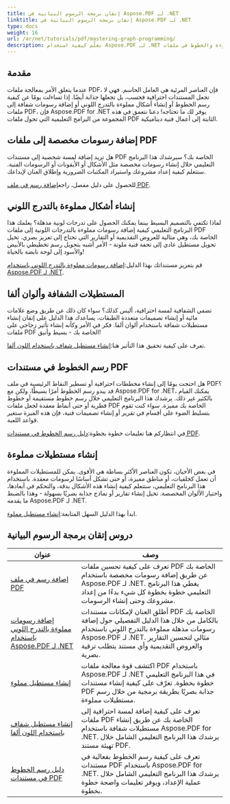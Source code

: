 ```yaml
---
title: إتقان برمجة الرسوم البيانية في Aspose.PDF لـ .NET
linktitle: إتقان برمجة الرسوم البيانية في Aspose.PDF لـ .NET
type: docs
weight: 16
url: /ar/net/tutorials/pdf/mastering-graph-programming/
description: تعلّم كيفية استخدام Aspose.PDF لـ .NET من خلال قائمة الدروس التعليمية لدينا. تعلّم تحسينات الرسم مثل التدرجات اللونية والمستطيلات المملوءة والخطوط في ملفات PDF. تتوفر إرشادات خطوة بخطوة.
---
```

## مقدمة

عندما يتعلق الأمر بمعالجة ملفات PDF، فإن العناصر المرئية هي العامل الحاسم. فهي لا تجعل المستندات احترافية فحسب، بل تجعلها جذابة أيضًا. إذا تساءلت يومًا عن كيفية رسم الخطوط أو إنشاء أشكال مملوءة بالتدرج اللوني أو إضافة رسومات شفافة إلى ملفات PDF، فإن Aspose.PDF for .NET يوفر لك ما تحتاجه! دعنا نتعمق في هذه المجموعة من البرامج التعليمية التي تحول ملفات PDF الثابتة إلى أعمال فنية ديناميكية.

## إضافة رسومات مخصصة إلى ملفات PDF  

هل تريد إضافة لمسة شخصية إلى مستندات PDF الخاصة بك؟ سيرشدك هذا البرنامج التعليمي خلال إنشاء رسومات مخصصة مثل الأشكال أو الأيقونات أو الرسومات الفنية. ستتعلم كيفية إعداد مشروعك واستيراد المكتبات الضرورية وإطلاق العنان لإبداعك.  

 للحصول على دليل مفصل، راجع[إضافة رسم في ملف PDF](./adding-drawing/).

## إنشاء أشكال مملوءة بالتدرج اللوني  

لماذا تكتفي بالتصميم البسيط بينما يمكنك الحصول على تدرجات لونية مذهلة؟ يعلمك هذا البرنامج التعليمي كيفية إضافة رسومات مملوءة بالتدرجات اللونية إلى ملفات PDF الخاصة بك، وهي مثالية للعروض التقديمية أو التقارير التي تحتاج إلى تعزيز بصري. تخيل تحويل مستطيل عادي إلى تحفة فنية ملونة - الأمر أشبه بتحويل رسم تخطيطي بالأبيض والأسود إلى لوحة نابضة بالحياة!  

 قم بتعزيز مستنداتك بهذا الدليل:[إضافة رسومات مملوءة بالتدرج اللوني باستخدام Aspose.PDF لـ .NET](./add-gradient-filled-drawings/).


## المستطيلات الشفافة وألوان ألفا  

تضفي الشفافية لمسة احترافية، أليس كذلك؟ سواء كان ذلك عن طريق وضع علامات مائية أو إنشاء تصميمات متعددة الطبقات، يساعدك هذا الدليل على إتقان إنشاء مستطيلات شفافة باستخدام ألوان ألفا. فكر في الأمر وكأنه إنشاء تأثير زجاجي على ملفات PDF الخاصة بك - بسيط وأنيق!  

 تعرف على كيفية تحقيق هذا التأثير هنا:[إنشاء مستطيل شفاف باستخدام اللون ألفا](./create-transparent-rectangle-with-alpha-color/).

## رسم الخطوط في مستندات PDF  

هل احتجت يومًا إلى إنشاء مخططات احترافية أو تسطير النقاط الرئيسية في ملف PDF؟ قد يبدو رسم الخطوط أمرًا بسيطًا، ولكن مع Aspose.PDF for .NET، يمكنك القيام بالكثير غير ذلك. يرشدك هذا البرنامج التعليمي خلال رسم خطوط مستقيمة أو خطوط قطرية أو حتى أنماط معقدة لجعل ملفات PDF الخاصة بك مميزة. سواء كنت تقوم بتسليط الضوء على أقسام في تقرير أو إنشاء تصميمات فنية، فإن هذه الميزة ستغير قواعد اللعبة.  

 في انتظاركم هنا تعليمات خطوة بخطوة:[دليل رسم الخطوط في مستندات PDF](./guide-to-drawing-lines/).

## إنشاء مستطيلات مملوءة  

في بعض الأحيان، تكون العناصر الأكثر بساطة هي الأقوى. يمكن للمستطيلات المملوءة أن تعمل كخلفيات، أو مناطق مميزة، أو حتى تشكل أساسًا لرسومات معقدة. باستخدام هذا البرنامج التعليمي، ستتعلم كيفية إنشاء هذه الأشكال بدقة، والتحكم في أبعادها، واختيار الألوان المخصصة. تخيل إنشاء تقارير أو نماذج جذابة بصريًا بسهولة - وهذا بالضبط ما يقدمه Aspose.PDF لـ .NET.  

 ابدأ بهذا الدليل السهل المتابعة:[إنشاء مستطيل مملوء](./creating-filled-rectangle/).


## دروس إتقان برمجة الرسوم البيانية
| عنوان | وصف |
| --- | --- | 
| [إضافة رسم في ملف PDF](./adding-drawing/) | تعرف على كيفية تحسين ملفات PDF الخاصة بك عن طريق إضافة رسومات مخصصة باستخدام Aspose.PDF لـ .NET. يغطي هذا البرنامج التعليمي خطوة بخطوة كل شيء بدءًا من إعداد مشروعك وحتى إنشاء الرسومات. |  
| [إضافة رسومات مملوءة بالتدرج اللوني باستخدام Aspose.PDF لـ .NET](./add-gradient-filled-drawings/) | أطلق العنان لإمكانات مستندات PDF الخاصة بك بالكامل من خلال هذا الدليل التفصيلي حول إضافة رسومات مذهلة مملوءة بالتدرج اللوني باستخدام Aspose.PDF لـ .NET. مثالي لتحسين التقارير والعروض التقديمية وأي مستند يتطلب ترقية بصرية. |  
| [إنشاء مستطيل مملوء](./creating-filled-rectangle/) | اكتشف قوة معالجة ملفات PDF باستخدام Aspose.PDF لـ .NET في هذا البرنامج التعليمي خطوة بخطوة. تعرّف على كيفية إنشاء مستندات PDF جذابة بصريًا بطريقة برمجية من خلال رسم مستطيلات مملوءة. |  
| [إنشاء مستطيل شفاف باستخدام اللون ألفا](./create-transparent-rectangle-with-alpha-color/) | تعرف على كيفية إضافة لمسة احترافية إلى ملفات PDF الخاصة بك عن طريق إنشاء مستطيلات شفافة باستخدام Aspose.PDF for .NET. يرشدك هذا البرنامج التعليمي الشامل خلال تهيئة مستند PDF. |   
| [دليل رسم الخطوط في مستندات PDF](./guide-to-drawing-lines/) | تعرف على كيفية رسم الخطوط بفعالية في مستندات PDF باستخدام Aspose.PDF for .NET. يرشدك هذا البرنامج التعليمي الشامل خلال عملية الإعداد، ويوفر تعليمات واضحة خطوة بخطوة. |  